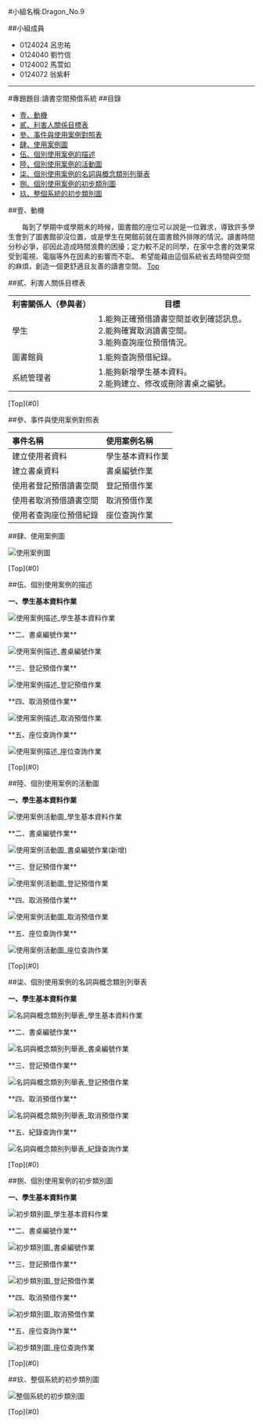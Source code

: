 #小組名稱:Dragon_No.9

##小組成員
- 0124024 呂忠祐
- 0124040 劉竹信
- 0124002 馬萱如
- 0124072 翁紫軒

---

#專題題目:讀書空間預借系統
##<a name="0"/>目錄
* [壹、動機](#1)
* [貳、利害人關係目標表](#2)
* [參、事件與使用案例對照表](#3)
* [肆、使用案例圖](#4) 
* [伍、個別使用案例的描述](#5)
* [陸、個別使用案例的活動圖](#6)
* [柒、個別使用案例的名詞與概念類別列舉表](#7)
* [捌、個別使用案例的初步類別圖](#8)
* [玖、整個系統的初步類別圖](#9)

##<a name="1"/>壹、動機

　　每到了學期中或學期末的時候，圖書館的座位可以說是一位難求，導致許多學生會到了圖書館卻沒位置，或是學生在開館前就在圖書館外排隊的情況。讀書時間分秒必爭，卻因此造成時間浪費的困擾；定力較不足的同學，在家中念書的效果常受到電視、電腦等外在因素的影響而不彰。
希望能藉由這個系統省去時間與空間的麻煩，創造一個更舒適且友善的讀書空間。
[Top](#0)

##<a name="2"/>貳、利害人關係目標表

<table border="0">
  <tr>
    <th>利害關係人（參與者）</th>
    <th>目標</th>
  </tr>
  <tr>
    <td>學生</td>
    <td>
      1.能夠正確預借讀書空間並收到確認訊息。<br>
      2.能夠確實取消讀書空間。<br>
      3.能夠查詢座位預借情況。</td>
  </tr>
  <tr>
    <td>圖書館員</td>
    <td>
      1.能夠查詢預借紀錄。<br>
  </tr>
  <tr>
    <td>系統管理者</td>
    <td>
      1.能夠新增學生基本資料。<br>
      2.能夠建立、修改或刪除書桌之編號。</td>
  </tr>
</table>
[Top](#0)

##<a name="3"/>參、事件與使用案例對照表

| 事件名稱                 | 使用案例名稱     |
|:-------------------------|:-----------------|
| 建立使用者資料           | 學生基本資料作業 |
| 建立書桌資料             | 書桌編號作業     |
| 使用者登記預借讀書空間   | 登記預借作業     |
| 使用者取消預借讀書空間   | 取消預借作業     |
| 使用者查詢座位預借紀錄   | 座位查詢作業     |

##<a name="4"/>肆、使用案例圖

<p><img src="http://i.imgur.com/01WTUOV.jpg?1" title="使用案例圖" /></p>
[Top](#0)

##<a name="5"/>伍、個別使用案例的描述

**一、學生基本資料作業**
<p><img src="http://i.imgur.com/H2I5JPE.png?1" title="使用案例描述_學生基本資料作業" /></p>
**二、書桌編號作業**
<p><img src="http://i.imgur.com/nM3KD7N.png?1" title="使用案例描述_書桌編號作業" /></p>
**三、登記預借作業**
<p><img src="http://i.imgur.com/AA22hFf.png?1" title="使用案例描述_登記預借作業" /></p>
**四、取消預借作業**
<p><img src="http://i.imgur.com/ma9hEpQ.png?1" title="使用案例描述_取消預借作業" /></p>
**五、座位查詢作業**
<p><img src="http://i.imgur.com/BiI4pbF.png?1" title="使用案例描述_座位查詢作業" /></p>
[Top](#0)

##<a name="6"/>陸、個別使用案例的活動圖

**一、學生基本資料作業**
<p><img src="http://i.imgur.com/yKayyFz.png?1" title="使用案例活動圖_學生基本資料作業" /></p>
**二、書桌編號作業**
<p><img src="http://i.imgur.com/9kMKdpL.png?1" title="使用案例活動圖_書桌編號作業(新增)" /></p>
**三、登記預借作業**
<p><img src="http://i.imgur.com/G5y7qsl.png?1" title="使用案例活動圖_登記預借作業" /></p>
**四、取消預借作業**
<p><img src="http://i.imgur.com/M1ViVvI.png?1" title="使用案例活動圖_取消預借作業" /></p>
**五、座位查詢作業**
<p><img src="http://i.imgur.com/RnPoaWA.png?1" title="使用案例活動圖_座位查詢作業" /></p>
[Top](#0)

##<a name="7"/>柒、個別使用案例的名詞與概念類別列舉表

**一、學生基本資料作業**
<p><img src="http://i.imgur.com/fsxeI1O.png?1" title="名詞與概念類別列舉表_學生基本資料作業" /></p>
**二、書桌編號作業**
<p><img src="http://i.imgur.com/Rv4L0nr.png?1" title="名詞與概念類別列舉表_書桌編號作業" /></p>
**三、登記預借作業**
<p><img src="http://i.imgur.com/3nwcAZR.png?1" title="名詞與概念類別列舉表_登記預借作業" /></p>
**四、取消預借作業**
<p><img src="http://i.imgur.com/PTADheD.png?1" title="名詞與概念類別列舉表_取消預借作業" /></p>
**五、紀錄查詢作業**
<p><img src="http://i.imgur.com/b5Ke8No.png?1" title="名詞與概念類別列舉表_紀錄查詢作業" /></p>
[Top](#0)

##<a name="8"/>捌、個別使用案例的初步類別圖

**一、學生基本資料作業**
<p><img src="http://i.imgur.com/sRM6sUx.png?1" title="初步類別圖_學生基本資料作業" /></p>
**二、書桌編號作業**
<p><img src="http://i.imgur.com/KXhEEvk.png?1" title="初步類別圖_書桌編號作業" /></p>
**三、登記預借作業**
<p><img src="http://i.imgur.com/KqNQBKg.png?1" title="初步類別圖_登記預借作業" /></p>
**四、取消預借作業**
<p><img src="http://i.imgur.com/xjhAZ9l.png?1" title="初步類別圖_取消預借作業" /></p>
**五、座位查詢作業**
<p><img src="http://i.imgur.com/xDG8zP9.png?1" title="初步類別圖_座位查詢作業" /></p>
[Top](#0)

##<a name="9"/>玖、整個系統的初步類別圖

<p><img src="http://i.imgur.com/Rg6KcU3.png?1" title="整個系統的初步類別圖" /></p>
[Top](#0)
